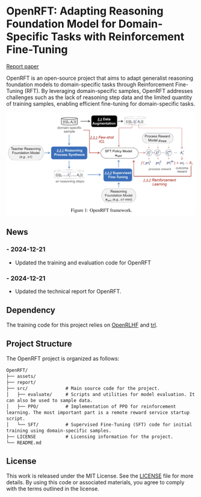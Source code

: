 # OpenRFT: Adapting Reasoning Foundation Model for Domain-Specific Tasks with Reinforcement Fine-Tuning

[Report paper](report/OpenRFT.pdf)

OpenRFT is an open-source project that aims to adapt generalist reasoning foundation models to domain-specific tasks through Reinforcement Fine-Tuning (RFT). By leveraging domain-specific samples, OpenRFT addresses challenges such as the lack of reasoning step data and the limited quantity of training samples, enabling efficient fine-tuning for domain-specific tasks.

<div align="center">
  <img src="assets/main_fig.png" width="600" />
</div>

## News


### - 2024-12-21
- Updated the training and evaluation code for OpenRFT


### - 2024-12-21
- Updated the technical report for OpenRFT.


## Dependency

The training code for this project relies on [OpenRLHF](https://github.com/OpenRLHF/OpenRLHF) and [trl](https://github.com/huggingface/trl).

## Project Structure

The OpenRFT project is organized as follows:
```
OpenRFT/
├── assets/           
├── report/           
├── src/              # Main source code for the project.
│   ├── evaluate/     # Scripts and utilities for model evaluation. It can also be used to sample data.
│   ├── PPO/          # Implementation of PPO for reinforcement learning. The most important part is a remote reward service startup script.
│   └── SFT/          # Supervised Fine-Tuning (SFT) code for initial training using domain-specific samples.
├── LICENSE           # Licensing information for the project.
└── README.md         
```



## License

This work is released under the MIT License. See the [LICENSE](./LICENSE) file for more details. By using this code or associated materials, you agree to comply with the terms outlined in the license.


